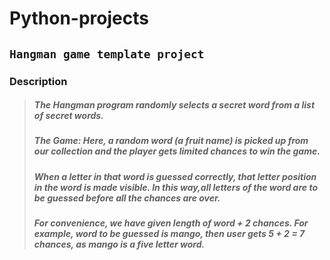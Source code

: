 # Python-projects

## `Hangman game template project`
### Description
> ##### The Hangman program randomly selects a secret word from a list of secret words.
> ##### The Game: Here, a random word (a fruit name) is picked up from our collection and the player gets limited chances to win the game.
> ##### When a letter in that word is guessed correctly, that letter position in the word is made visible. In this way,all letters of the word are to be guessed before all the chances are over.
> ##### For convenience, we have given length of word + 2 chances. For example, word to be guessed is mango, then user gets 5 + 2 = 7 chances, as mango is a five letter word.

